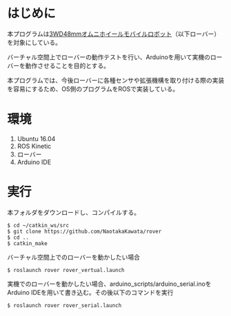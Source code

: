 # はじめに

本プログラムは[3WD48mmオムニホイールモバイルロボット]( https://www.vstone.co.jp/robotshop/index.php?main_page=product_info&cPath=895&products_id=5156 )（以下ローバー）を対象にしている。

バーチャル空間上でローバーの動作テストを行い、Arduinoを用いて実機のローバーを動作させることを目的とする。

本プログラムでは、今後ローバーに各種センサや拡張機構を取り付ける際の実装を容易にするため、OS側のプログラムをROSで実装している。



# 環境

1. Ubuntu 16.04
2. ROS Kinetic
3. ローバー
4. Arduino IDE



# 実行

本フォルダをダウンロードし、コンパイルする。

```shell
$ cd ~/catkin_ws/src
$ git clone https://github.com/NaotakaKawata/rover
$ cd ..
$ catkin_make
```



バーチャル空間上でのローバーを動かしたい場合

```shell
$ roslaunch rover rover_vertual.launch
```

実機でのローバーを動かしたい場合、arduino_scripts/arduino_serial.inoをArduino IDEを用いて書き込む。その後以下のコマンドを実行

```shell
$ roslaunch rover rover_serial.launch
```

